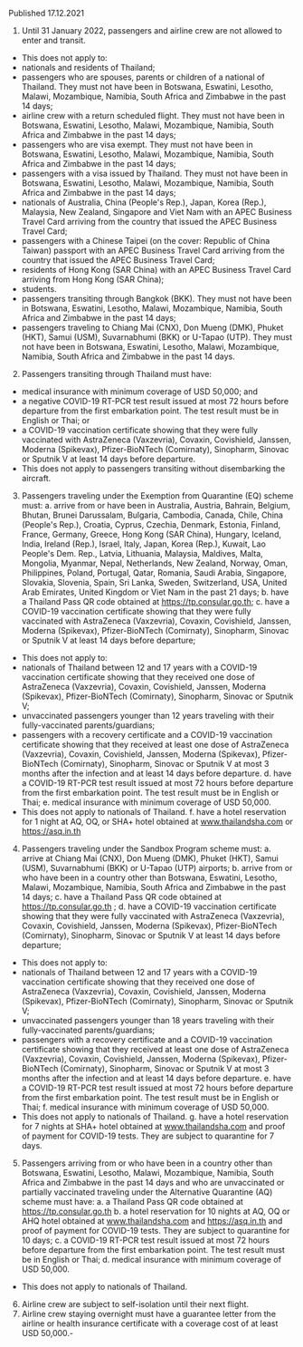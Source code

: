 Published 17.12.2021
1. Until 31 January 2022, passengers and airline crew are not allowed to enter and transit.
- This does not apply to:
- nationals and residents of Thailand;
- passengers who are spouses, parents or children of a national of Thailand. They must not have been in Botswana, Eswatini, Lesotho, Malawi, Mozambique, Namibia, South Africa and Zimbabwe in the past 14 days;
- airline crew with a return scheduled flight. They must not have been in Botswana, Eswatini, Lesotho, Malawi, Mozambique, Namibia, South Africa and Zimbabwe in the past 14 days;
- passengers who are visa exempt. They must not have been in Botswana, Eswatini, Lesotho, Malawi, Mozambique, Namibia, South Africa and Zimbabwe in the past 14 days;
- passengers with a visa issued by Thailand. They must not have been in Botswana, Eswatini, Lesotho, Malawi, Mozambique, Namibia, South Africa and Zimbabwe in the past 14 days;
- nationals of Australia, China (People's Rep.), Japan, Korea (Rep.), Malaysia, New Zealand, Singapore and Viet Nam with an APEC Business Travel Card arriving from the country that issued the APEC Business Travel Card;
- passengers with a Chinese Taipei (on the cover: Republic of China Taiwan) passport with an APEC Business Travel Card arriving from the country that issued the APEC Business Travel Card;
- residents of Hong Kong (SAR China) with an APEC Business Travel Card arriving from Hong Kong (SAR China);
- students.
- passengers transiting through Bangkok (BKK). They must not have been in Botswana, Eswatini, Lesotho, Malawi, Mozambique, Namibia, South Africa and Zimbabwe in the past 14 days;
- passengers traveling to Chiang Mai (CNX), Don Mueng (DMK), Phuket (HKT), Samui (USM), Suvarnabhumi (BKK) or U-Tapao (UTP). They must not have been in Botswana, Eswatini, Lesotho, Malawi, Mozambique, Namibia, South Africa and Zimbabwe in the past 14 days.
2. Passengers transiting through Thailand must have:
- medical insurance with minimum coverage of USD 50,000; and
- a negative COVID-19 RT-PCR test result issued at most 72 hours before departure from the first embarkation point. The test result must be in English or Thai; or
- a COVID-19 vaccination certificate showing that they were fully vaccinated with AstraZeneca (Vaxzevria), Covaxin, Covishield, Janssen, Moderna (Spikevax), Pfizer-BioNTech (Comirnaty), Sinopharm, Sinovac or Sputnik V at least 14 days before departure.
- This does not apply to passengers transiting without disembarking the aircraft.
3. Passengers traveling under the Exemption from Quarantine (EQ) scheme must:
a. arrive from or have been in Australia, Austria, Bahrain, Belgium, Bhutan, Brunei Darussalam, Bulgaria, Cambodia, Canada, Chile, China (People's Rep.), Croatia, Cyprus, Czechia, Denmark, Estonia, Finland, France, Germany, Greece, Hong Kong (SAR China), Hungary, Iceland, India, Ireland (Rep.), Israel, Italy, Japan, Korea (Rep.), Kuwait, Lao People's Dem. Rep., Latvia, Lithuania, Malaysia, Maldives, Malta, Mongolia, Myanmar, Nepal, Netherlands, New Zealand, Norway, Oman, Philippines, Poland, Portugal, Qatar, Romania, Saudi Arabia, Singapore, Slovakia, Slovenia, Spain, Sri Lanka, Sweden, Switzerland, USA, United Arab Emirates, United Kingdom or Viet Nam in the past 21 days;
b. have a Thailand Pass QR code obtained at <a href="https://tp.consular.go.th">https://tp.consular.go.th</a>;
c. have a COVID-19 vaccination certificate showing that they were fully vaccinated with AstraZeneca (Vaxzevria), Covaxin, Covishield, Janssen, Moderna (Spikevax), Pfizer-BioNTech (Comirnaty), Sinopharm, Sinovac or Sputnik V at least 14 days before departure;
- This does not apply to:
- nationals of Thailand between 12 and 17 years with a COVID-19 vaccination certificate showing that they received one dose of AstraZeneca (Vaxzevria), Covaxin, Covishield, Janssen, Moderna (Spikevax), Pfizer-BioNTech (Comirnaty), Sinopharm, Sinovac or Sputnik V;
- unvaccinated passengers younger than 12 years traveling with their fully-vaccinated parents/guardians;
- passengers with a recovery certificate and a COVID-19 vaccination certificate showing that they received at least one dose of AstraZeneca (Vaxzevria), Covaxin, Covishield, Janssen, Moderna (Spikevax), Pfizer-BioNTech (Comirnaty), Sinopharm, Sinovac or Sputnik V at most 3 months after the infection and at least 14 days before departure.
d. have a COVID-19 RT-PCR test result issued at most 72 hours before departure from the first embarkation point. The test result must be in English or Thai;
e. medical insurance with minimum coverage of USD 50,000.
- This does not apply to nationals of Thailand.
f. have a hotel reservation for 1 night at AQ, OQ, or SHA+ hotel obtained at <a href="http://www.thailandsha.com">www.thailandsha.com</a> or <a href="https://asq.in.th">https://asq.in.th</a>
4. Passengers traveling under the Sandbox Program scheme must:
a. arrive at Chiang Mai (CNX), Don Mueng (DMK), Phuket (HKT), Samui (USM), Suvarnabhumi (BKK) or U-Tapao (UTP) airports;
b. arrive from or who have been in a country other than Botswana, Eswatini, Lesotho, Malawi, Mozambique, Namibia, South Africa and Zimbabwe in the past 14 days;
c. have a Thailand Pass QR code obtained at <a href="https://tp.consular.go.th">https://tp.consular.go.th</a> ;
d. have a COVID-19 vaccination certificate showing that they were fully vaccinated with AstraZeneca (Vaxzevria), Covaxin, Covishield, Janssen, Moderna (Spikevax), Pfizer-BioNTech (Comirnaty), Sinopharm, Sinovac or Sputnik V at least 14 days before departure;
- This does not apply to:
- nationals of Thailand between 12 and 17 years with a COVID-19 vaccination certificate showing that they received one dose of AstraZeneca (Vaxzevria), Covaxin, Covishield, Janssen, Moderna (Spikevax), Pfizer-BioNTech (Comirnaty), Sinopharm, Sinovac or Sputnik V;
- unvaccinated passengers younger than 18 years traveling with their fully-vaccinated parents/guardians;
- passengers with a recovery certificate and a COVID-19 vaccination certificate showing that they received at least one dose of AstraZeneca (Vaxzevria), Covaxin, Covishield, Janssen, Moderna (Spikevax), Pfizer-BioNTech (Comirnaty), Sinopharm, Sinovac or Sputnik V at most 3 months after the infection and at least 14 days before departure.
e. have a COVID-19 RT-PCR test result issued at most 72 hours before departure from the first embarkation point. The test result must be in English or Thai;
f. medical insurance with minimum coverage of USD 50,000.
- This does not apply to nationals of Thailand.
g. have a hotel reservation for 7 nights at SHA+ hotel obtained at <a href="http://www.thailandsha.com">www.thailandsha.com</a> and proof of payment for COVID-19 tests. They are subject to quarantine for 7 days.
5. Passengers arriving from or who have been in a country other than Botswana, Eswatini, Lesotho, Malawi, Mozambique, Namibia, South Africa and Zimbabwe in the past 14 days and who are unvaccinated or partially vaccinated traveling under the Alternative Quarantine (AQ) scheme must have:
a. a Thailand Pass QR code obtained at <a href="https://tp.consular.go.th">https://tp.consular.go.th</a>
b. a hotel reservation for 10 nights at AQ, OQ or AHQ hotel obtained at <a href="http://www.thailandsha.com">www.thailandsha.com</a> and <a href="https://asq.in.th">https://asq.in.th</a> and proof of payment for COVID-19 tests. They are subject to quarantine for 10 days;
c. a COVID-19 RT-PCR test result issued at most 72 hours before departure from the first embarkation point. The test result must be in English or Thai;
d. medical insurance with minimum coverage of USD 50,000.
- This does not apply to nationals of Thailand.
6. Airline crew are subject to self-isolation until their next flight.
7. Airline crew staying overnight must have a guarantee letter from the airline or health insurance certificate with a coverage cost of at least USD 50,000.-